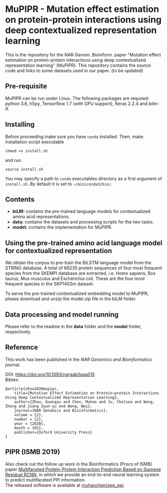 # MuPIPR - Mutation effect estimation on protein-protein interactions using deep contextualized representation learning
This is the repository for the NAR Genom. Bioinform. paper "Mutation effect estimation on protein-protein interactions using deep contextualized representation learning" (MuPIPR). This repository contains the source code and links to some datasets used in our paper. (to be updated)

## Pre-requisite

MuPIPR can be run under Linux. The following packages are required: python 3.6, h5py, Tensorflow 1.7 (with GPU support), Keras 2.2.4 and bilm-tf.

## Installing
Before proceeding make sure you have `conda` installed.
Then, make installation script executable
```
chmod +x install.sh
```
and run
```
source install.sh
```
You may specify a path to `conda` executables directory as a first argument of `install.sh`. By default it is set to `~/miniconda3/bin/`. 
## Contents
* **biLM:** contains the pre-trained language models for contextualized amino acid representations.
* **data:** contains the datasets and processing scripts for the two tasks.
* **model:** contains the implementation for MuPIPR.


## Using the pre-trained amino acid language model for contextualized representation
We obtain the corpus to pre-train the BiLSTM language model from the STRING database. A total of 66235 protein sequences of four most frequent species from the SKEMPI database are extracted, i.e. Homo sapiens, Bos taurus, Mus musculus and Escherichia coli. These are the four most frequent species in the SKP1402m dataset.

To serve the pre-trained contextualized embedding model to MuPIPR, please download and unzip the model.zip file in the biLM folder.

## Data processing and model running
Please refer to the readme in the **data** folder and the **model** folder, respectively. 


## Reference
This work has been published in the *NAR Genomics and Bioinformatics* journal.

DOI: https://doi.org/10.1093/nargab/lqaa015  
Bibtex:

    @article{zhou2020mupipr,
        title={Mutation Effect Estimation on Protein–protein Interactions Using Deep Contextualized Representation Learning},
        author={Zhou, Guangyu and Chen, Muhao and Ju, Chelsea and Wang, Zheng and Jiang Jyun-yu and Wang, Wei},
        journal={NAR Genomics and Bioinformatics},
        volume = {2},
        number = {2},
        year = {2020},
        month = {03},
        publisher={Oxford University Press}
    }

## PIPR (ISMB 2019)  
Also check out the follow up work in the Bioinformatics (Procs of ISMB) paper [Multifaceted Protein-Protein Interaction Prediction Based on Siamese Residual RCNN](http://dx.doi.org/10.1093/bioinformatics/btz328), in which we provide an end-to-end neural learning system to predict multifaceted PPI information.  
The released software is available at [muhaochen/seq_ppi](https://github.com/muhaochen/seq_ppi).
